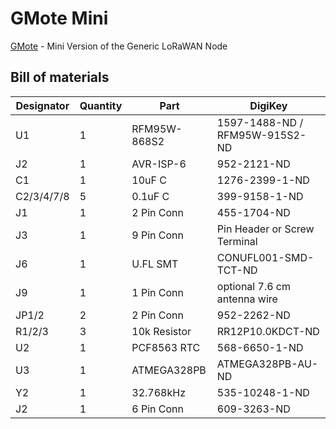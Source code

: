 # GMote Mini
[GMote](https://digidev.de/gmote) - Mini Version of the Generic LoRaWAN Node

## Bill of materials

| Designator | Quantity  | Part         | DigiKey                        |
| ---------- | --------- |------------- | ------------------------------ |
| U1         | 1         | RFM95W-868S2 | 1597-1488-ND / RFM95W-915S2-ND |
| J2         | 1         | AVR-ISP-6    | 952-2121-ND                    |
| C1         | 1         | 10uF C       | 1276-2399-1-ND                 |
| C2/3/4/7/8 | 5         | 0.1uF C      | 399-9158-1-ND                  |
| J1         | 1         | 2 Pin Conn   | 455-1704-ND                    |
| J3         | 1         | 9 Pin Conn   | Pin Header or Screw Terminal   |
| J6         | 1         | U.FL SMT     | CONUFL001-SMD-TCT-ND           |
| J9         | 1         | 1 Pin Conn   | optional 7.6 cm antenna wire   |
| JP1/2      | 2         | 2 Pin Conn   | 952-2262-ND                    |
| R1/2/3     | 3         | 10k Resistor | RR12P10.0KDCT-ND               |
| U2         | 1         | PCF8563 RTC  | 568-6650-1-ND                  |
| U3         | 1         | ATMEGA328PB  | ATMEGA328PB-AU-ND              |
| Y2         | 1         | 32.768kHz    | 535-10248-1-ND                 |
| J2         | 1         | 6 Pin Conn   | 609-3263-ND                    |


